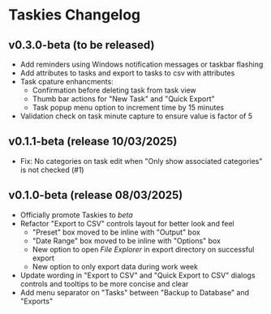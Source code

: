 # Taskies Changelog

## v0.3.0-beta (to be released)
* Add reminders using Windows notification messages or taskbar flashing
* Add attributes to tasks and export to tasks to csv with attributes
* Task cpature enhancments:
    * Confirmation before deleting task from task view
    * Thumb bar actions for "New Task" and "Quick Export"
    * Task popup menu option to increment time by 15 minutes
* Validation check on task minute capture to ensure value is factor of 5

## v0.1.1-beta (release 10/03/2025)
* Fix: No categories on task edit when "Only show associated categories" is not checked (#1)

## v0.1.0-beta (release 08/03/2025)
* Officially promote Taskies to _beta_
* Refactor "Export to CSV" controls layout for better look and feel
    - "Preset" box moved to be inline with "Output" box
    - "Date Range" box moved to be inline with "Options" box
    - New option to open _File Explorer_ in export directory on successful export
    - New option to only export data during work week
* Update wording in "Export to CSV" and "Quick Export to CSV" dialogs controls and tooltips to be more concise and clear
* Add menu separator on "Tasks" between "Backup to Database" and "Exports"
